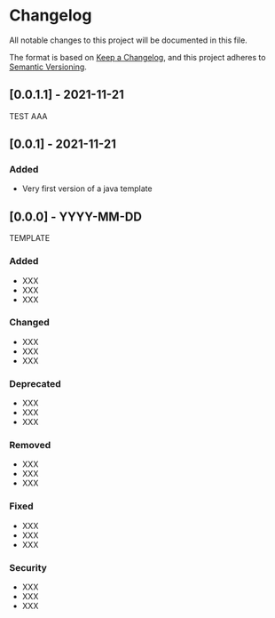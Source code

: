 # Changelog
All notable changes to this project will be documented in this file.

The format is based on [Keep a Changelog](https://keepachangelog.com/en/1.0.0/),
and this project adheres to [Semantic Versioning](https://semver.org/spec/v2.0.0.html).

## [0.0.1.1] - 2021-11-21
TEST
AAA

## [0.0.1] - 2021-11-21
### Added
- Very first version of a java template

## [0.0.0] - YYYY-MM-DD
TEMPLATE
### Added
- XXX
- XXX
- XXX

### Changed
- XXX
- XXX
- XXX

### Deprecated
- XXX
- XXX
- XXX

### Removed
- XXX
- XXX
- XXX

### Fixed
- XXX
- XXX
- XXX

### Security
- XXX
- XXX
- XXX